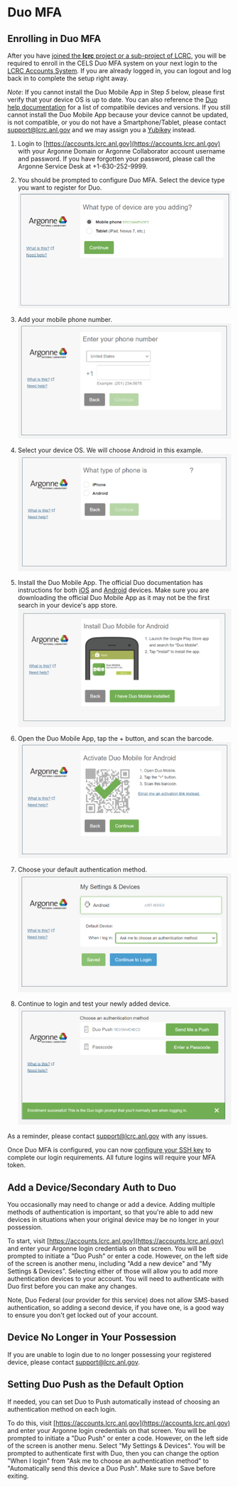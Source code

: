 # Duo MFA

## Enrolling in Duo MFA

After you have [joined the **lcrc** project or a sub-project of LCRC](../project-management/#join-an-existing-lcrc-project), you will be required to enroll in the CELS Duo MFA system on your next login to the [LCRC Accounts System](https://accounts.lcrc.anl.gov). If you are already logged in, you can logout and log back in to complete the setup right away.

*Note*: If you cannot install the Duo Mobile App in Step *5* below, please first verify that your device OS is up to date. You can also reference the [Duo help documentation](https://help.duo.com) for a list of compatibile devices and versions. If you still cannot install the Duo Mobile App because your device cannot be updated, is not compatible, or you do not have a Smartphone/Tablet, please contact [support@lcrc.anl.gov](mailto:support@lcrc.anl.gov) and we may assign you a [Yubikey](mfa-yubikey.md) instead.

1. Login to [https://accounts.lcrc.anl.gov](https://accounts.lcrc.anl.gov) with your Argonne Domain or Argonne Collaborator account username and password. If you have forgotten your password, please call the Argonne Service Desk at +1-630-252-9999.

2. You should be prompted to configure Duo MFA. Select the device type you want to register for Duo.
![LCRC Duo Config 1](../images/lcrc_duo_1.png)

3. Add your mobile phone number.
![LCRC Duo Config 2](../images/lcrc_duo_2.png)

4. Select your device OS. We will choose Android in this example.
![LCRC Duo Config 3](../images/lcrc_duo_3.png)

5. Install the Duo Mobile App. The official Duo documentation has instructions for both [iOS](https://guide.duo.com/iphone) and [Android](https://guide.duo.com/android) devices. Make sure you are downloading the official Duo Mobile App as it may not be the first search in your device's app store.
![LCRC Duo Config 4](../images/lcrc_duo_4.png)

6. Open the Duo Mobile App, tap the + button, and scan the barcode.
![LCRC Duo Config 5](../images/lcrc_duo_5.png)

7. Choose your default authentication method.
![LCRC Duo Config 6](../images/lcrc_duo_6.png)

8. Continue to login and test your newly added device.
![LCRC Duo Config 7](../images/lcrc_duo_7.png)

As a reminder, please contact [support@lcrc.anl.gov](mailto:support@lcrc.anl.gov) with any issues.

Once Duo MFA is configured, you can now [configure your SSH key](ssh.md) to complete our login requirements. All future logins will require your MFA token.

## Add a Device/Secondary Auth to Duo

You occasionally may need to change or add a device. Adding multiple methods of authentication is important, so that you're able to add new devices in situations when your original device may be no longer in your possession.

To start, visit [https://accounts.lcrc.anl.gov](https://accounts.lcrc.anl.gov) and enter your Argonne login credentials on that screen. You will be prompted to initiate a "Duo Push" or enter a code. However, on the left side of the screen is another menu, including "Add a new device" and "My Settings & Devices". Selecting either of those will allow you to add more authentication devices to your account. You will need to authenticate with Duo first before you can make any changes.

Note, Duo Federal (our provider for this service) does not allow SMS-based authentication, so adding a second device, if you have one, is a good way to ensure you don't get locked out of your account.

## Device No Longer in Your Possession

If you are unable to login due to no longer possessing your registered device, please contact [support@lcrc.anl.gov](mailto:support@lcrc.anl.gov).

## Setting Duo Push as the Default Option

If needed, you can set Duo to Push automatically instead of choosing an authentication method on each login.

To do this, visit [https://accounts.lcrc.anl.gov](https://accounts.lcrc.anl.gov) and enter your Argonne login credentials on that screen. You will be prompted to initiate a "Duo Push" or enter a code. However, on the left side of the screen is another menu. Select "My Settings & Devices". You will be prompted to authenticate first with Duo, then you can change the option "When I login" from "Ask me to choose an authentication method" to "Automatically send this device a Duo Push". Make sure to Save before exiting.
